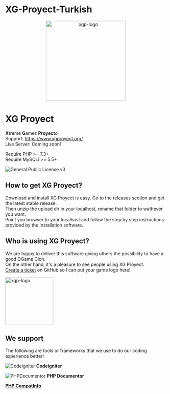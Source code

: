 # XG-Proyect-Turkish


<p align="center"
    <a href="https://www.xgproyect.org/" target="_blank">
        <img align="center" img src="https://xgproyect.org/wp-content/uploads/2019/10/xgp-new-logo-black.png" width="250px" title="XG Proyect" alt="xgp-logo">
    </a>
</p> 

XG Proyect
====

**X**treme **G**amez **Proyect**o  
Support: https://www.xgproyect.org/  
Live Server: Coming soon!  

Require PHP >= 7.3+  
Require MySQLi >= 5.5+  

![General Public License v3](https://www.gnu.org/graphics/gplv3-with-text-136x68.png)

## How to get XG Proyect?

Download and install XG Proyect is easy. Go to the releases section and get the latest stable release.  
Then unzip the upload dir in your localhost, rename that folder to wathever you want.  
Point you browser to your localhost and follow the step by step instructions provided by the installation software.

## Who is using XG Proyect?

We are happy to deliver this software giving others the possibility to have a good OGame Clon.  
On the other hand, it's a pleasure to see people using XG Proyect.  
<a href="https://github.com/XGProyect/XG-Proyect-v3.x.x/issues" target="_blank">Create a ticket</a> on GitHub so I can put your game logo here!  

<img align="center" img src="https://xgproyect.org/wp-content/uploads/2019/10/xgp-new-logo-black.png" width="150px" title="XG Proyect" alt="xgp-logo">

## We support

The following are tools or frameworks that we use to do our coding experience better!

![Codeigniter](https://codeigniter.com/assets/images/ci-logo.png) **Codeigniter**

![PHPDocumentor](https://www.phpdoc.org/bundles/phpdocumentorwebsite/images/logo-icon.png) **PHP Documentor**

[**PHP CompatInfo**](https://php5.laurent-laville.org/compatinfo/)
